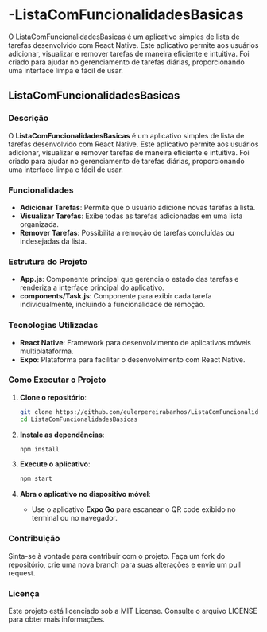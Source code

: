 # -ListaComFuncionalidadesBasicas
O  ListaComFuncionalidadesBasicas é um aplicativo simples de lista de tarefas desenvolvido com React Native. Este aplicativo permite aos usuários adicionar, visualizar e remover tarefas de maneira eficiente e intuitiva. Foi criado para ajudar no gerenciamento de tarefas diárias, proporcionando uma interface limpa e fácil de usar.
## ListaComFuncionalidadesBasicas

### Descrição

O **ListaComFuncionalidadesBasicas** é um aplicativo simples de lista de tarefas desenvolvido com React Native. Este aplicativo permite aos usuários adicionar, visualizar e remover tarefas de maneira eficiente e intuitiva. Foi criado para ajudar no gerenciamento de tarefas diárias, proporcionando uma interface limpa e fácil de usar.

### Funcionalidades

- **Adicionar Tarefas**: Permite que o usuário adicione novas tarefas à lista.
- **Visualizar Tarefas**: Exibe todas as tarefas adicionadas em uma lista organizada.
- **Remover Tarefas**: Possibilita a remoção de tarefas concluídas ou indesejadas da lista.

### Estrutura do Projeto

- **App.js**: Componente principal que gerencia o estado das tarefas e renderiza a interface principal do aplicativo.
- **components/Task.js**: Componente para exibir cada tarefa individualmente, incluindo a funcionalidade de remoção.

### Tecnologias Utilizadas

- **React Native**: Framework para desenvolvimento de aplicativos móveis multiplataforma.
- **Expo**: Plataforma para facilitar o desenvolvimento com React Native.

### Como Executar o Projeto

1. **Clone o repositório**:
    ```bash
    git clone https://github.com/eulerpereirabanhos/ListaComFuncionalidadesBasicas.git
    cd ListaComFuncionalidadesBasicas
    ```

2. **Instale as dependências**:
    ```bash
    npm install
    ```

3. **Execute o aplicativo**:
    ```bash
    npm start
    ```

4. **Abra o aplicativo no dispositivo móvel**:
    - Use o aplicativo **Expo Go** para escanear o QR code exibido no terminal ou no navegador.

### Contribuição

Sinta-se à vontade para contribuir com o projeto. Faça um fork do repositório, crie uma nova branch para suas alterações e envie um pull request.

### Licença

Este projeto está licenciado sob a MIT License. Consulte o arquivo LICENSE para obter mais informações.
